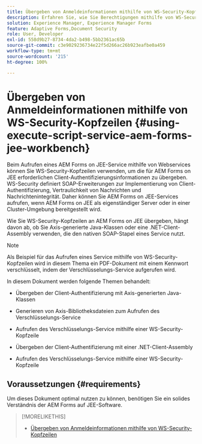 ```yaml
---
title: Übergeben von Anmeldeinformationen mithilfe von WS-Security-Kopfzeilen
description: Erfahren Sie, wie Sie Berechtigungen mithilfe von WS-Security-Headern übergeben.
solution: Experience Manager, Experience Manager Forms
feature: Adaptive Forms,Document Security
role: User, Developer
exl-id: 558d9b27-8734-4da2-b498-5bb2361ac65b
source-git-commit: c3e9029236734e22f5d266ac26b923eafbe0a459
workflow-type: tm+mt
source-wordcount: '215'
ht-degree: 100%

---
```


# Übergeben von Anmeldeinformationen mithilfe von WS-Security-Kopfzeilen {#using-execute-script-service-aem-forms-jee-workbench}

Beim Aufrufen eines AEM Forms on JEE-Service mithilfe von Webservices können Sie WS-Security-Kopfzeilen verwenden, um die für AEM Forms on JEE erforderlichen Client-Authentifizierungsinformationen zu übergeben. WS-Security definiert SOAP-Erweiterungen zur Implementierung von Client-Authentifizierung, Vertraulichkeit von Nachrichten und Nachrichtenintegrität. Daher können Sie AEM Forms on JEE-Services aufrufen, wenn AEM Forms on JEE als eigenständiger Server oder in einer Cluster-Umgebung bereitgestellt wird.

Wie Sie WS-Security-Kopfzeilen an AEM Forms on JEE übergeben, hängt davon ab, ob Sie Axis-generierte Java-Klassen oder eine .NET-Client-Assembly verwenden, die den nativen SOAP-Stapel eines Service nutzt.

>[!NOTE]
>
>Als Beispiel für das Aufrufen eines Service mithilfe von WS-Security-Kopfzeilen wird in diesem Thema ein PDF-Dokument mit einem Kennwort verschlüsselt, indem der Verschlüsselungs-Service aufgerufen wird.

In diesem Dokument werden folgende Themen behandelt:

* Übergeben der Client-Authentifizierung mit Axis-generierten Java-Klassen

* Generieren von Axis-Bibliotheksdateien zum Aufrufen des Verschlüsselungs-Service

* Aufrufen des Verschlüsselungs-Service mithilfe einer WS-Security-Kopfzeile

* Übergeben der Client-Authentifizierung mit einer .NET-Client-Assembly

* Aufrufen des Verschlüsselungs-Service mithilfe einer WS-Security-Kopfzeile


## Voraussetzungen {#requirements}

Um dieses Dokument optimal nutzen zu können, benötigen Sie ein solides Verständnis der AEM Forms auf JEE-Software.

>[!MORELIKETHIS]
>
>* [Übergeben von Anmeldeinformationen mithilfe von WS-Security-Kopfzeilen](assets/passing-credentials-using-ws-security-headers.pdf)
